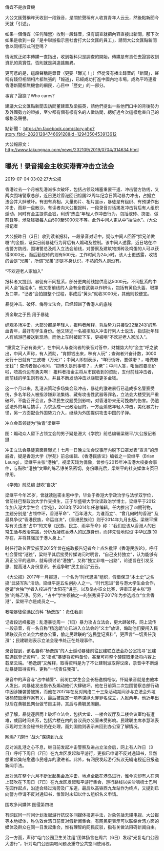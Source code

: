 傳媒不是放音機

大公文匯聲稱昨天收到一段錄音，是關於聲稱有人收買青年人云云，然後點新聞今天就「引述」。

如果一個傳媒（任何陣營）收到一段錄音，沒有調查就把內容直接出新聞，那下次如果是收到一段「是中聯辦指示黑社會打大公文匯的員工」，請問大公文匯點新聞會以同樣形式刊登嗎？

情況就正如本傳媒一直指出，收到報料只是調查的開始，傳媒是有責任去證實收到資訊的真實性，否則就是與造謠無異。

更可悲的是，這段聲稱是錄音（更要「曝光！」）但從沒有播出錄音的「新聞」，聲稱有錢但相關相片都無張的「報道」，已經成功打進中國內地市場，成為平時連看香港新聞都無機會的網民，心目中「歷史」的一部分。

事實？證據？Who cares?

建議大公文匯點新聞去訪問董建華及梁振英，請他們提出一些他們口中的背後勢力及外國勢力的證據，至少都有個有樣有名的人做訪問，總好過今次這樣危害自己的報格及聲譽。

點新聞：
https://m.facebook.com/story.php?story_fbid=2820128474669128&id=1294350453913612

大公報原文：
http://www.takungpao.com/news/232109/2019/0704/314634.html




## 曝光！录音揭金主收买港青冲击立法会
2019-07-04 03:02:27大公报

香港过去一个月被乱港派多次破坏，包括占领及堵塞重要干道、冲击警方防线，又两次围堵警察总部，近日更趁香港回归祖国22周年纪念日策动暴力冲击，占据立法会并大肆破坏。有图有真相，大量影片、相片显示，暴徒是有组织、有预谋作出冲击，而非一盘散沙。有读者向大公报报料，一段录音对话揭发冲击背后有人组织煽动，同时有金主提供金钱，利诱“热血”年轻人作冲击行为，包括挖砖、掷蛋、做前锋等，涉及钱银每人由500至5000元不等。此外中间人更从中“抽油水”。/大公报记者

大公报昨日（3日）收到读者报料，一段录音对话中，疑似中间人回答“揾兄弟做嘢”的金额，证实日前暴徒行为背后有人煽动及控制。该中间人透露，近日站在冲击警方防线、围堵警总及闯入立法会前线，对警察及建筑物掷砖及鸡蛋的人可以获得3000元，而后勤挖砖的则有500元，工作时间为24小时。该人士更透露，收钱的会是“兄弟”，所谓“兄弟”即是本身认识，不熟的外人则没有。

“不欢迎老人家加入”

报料者又提到，暴徒有不同批系，部分更向前线提供高达5000元，不同批系的中间人会“抽油水”。他又指前线的人会有全套武装以作辨认，包括有黄色头盔、眼罩及口罩，“记者”会拍摄整个过程，事成后“黄头”就收3000元，其他则较便宜。



暴徒冲击、破坏、侮辱立法会，已经超越了香港人的底线

资金取之于民 用于暴徒

综观多场冲击，大部分都是年轻人，报料者解释，背后势力只接受22至24岁的热血青年，最好有学生身份。他又转述一名被拒加入冲击行列人士说法，指该批年轻人有旅游巴接送到现场，而他上车时被赶下车，更被嘲“不欢迎老人家加入”。

“重赏之下必有勇夫”，在中间人与查询者的录音对答中，财雄势大的“金主”呼之欲出，中间人声称，有人资助，“肯掷钱出来，咪有人玩”；查询者兴奋计数，3000元行十日就有“三皮嘢（万元）”；中间人即刻表示，“咩行街呀，要做嘢？，唔做嘢无钱”！查询者担心地问，“掷砖头是刑事嚟？，大佬”；中间人答，咁当然要高价啦，唔高价边有勇夫啊！ 报料者指金主将从市民收到的资助，支付前线冲击者，而前线的学生则有收入，并且不断发动冲击以赚取更多金钱。

这一个月以来，乱港派策动多场集会及冲击，暴徒的激进暴行已造成多名警察受伤，多名年轻人被指涉嫌非法集结、藏有攻击性武器等罪名，立法会大楼受到严重破坏，不能召开会议，多项民生议题受到影响，对香港带来无可挽救的伤害。仍逍遥法外的幕后搞手，为求达成一己政治目的，一方面煽惑年轻人冲击，美化暴力行径，另一方面配合外国势力介入，继续为外国提供攻击中国的子弹。

冲立会首领疑为“独青”梁继平



图：煽动众人留下占领立会的男子疑是港大《学院》前总编辑梁继平/大公报记者摄

冲击立法会暴徒真面目曝光！七月一日晚立法会议事厅内脱下口罩发表“宣言”的示威者，疑是香港大学《学苑》前总编辑、《香港民族论》编者之一梁继平（Brian Leung）。梁继平主张“港独”，视梁天琦为偶像，曾参与2015年冲击港大校委会事件，与鼓吹“港独”文章的练乙铮关系密切。身份曝光后，梁继平的社交媒体专页已停用。

《学苑》前总编 鼓吹“自决”

梁继平今年25岁，曾就读迦密主恩中学，毕业于香港大学政治学与法学双学位，曾前往巴黎政治大学作交换生，正于华盛顿大学攻读政治学博士。梁继平于2012年加入港大学生会《学苑》，2013年至2014年任总编辑，任内推出了四期刊物，主题分别是“占领中环，香港革命”、“百年港大，为谁而立”、“曾几何时的香港” 及最具争议“香港民族，命运自决”，《香港民族论》则于2014年九月出版。梁继平撰写有关违法“占中”的文章《民族、民主、雨伞革命》称：“我们应该从香港人的日常生活与政治实践，分析及凝炼香港人的民族身份，而非先验地假设‘中华民族’的存在，并将其强加于港人身上。”

时任行政长官梁振英2015年曾在施政报告记者会上点名批评《香港民族论》，呼吁社会警惕“港独”，梁继平其后接受传媒访问时明言，“自己支持独立”，认为能够有真正公平的选举，就毋须讨论“港独”，又称“独立非唯一出路”，论述旨在引发反思、提高港人身份意识，长远争取“民主自治”云云。

《大公报》2017年一月报道，一个名为“时代思进”组织，假借保卫“本土史”之名搞“武装军队”活动，梁继平是五名创办人之一。“时代思进”曾与港大学生会合作，邀请“台独”学者入校进行“太阳花”讲座，以及举办征文比赛，评审正是主张“港独”的练乙铮。另外，“占中”学生领袖之一的张秀贤于2017年为参选成立“立言香港”，梁继平亦是成员之一。

教唆暴徒偷选民资料 “杨逸朗”：责任我孭

记者段远峰报道：乱港暴徒周一（1日）暴力攻占立法会，更大肆破坏。网上流传一段录音，有一名自称“杨逸朗”向已进入立法会的“义士”放话，煽动他们要闯入民建联议员立法会六楼办公室，偷走民建联的“选民登记资料”，更声言“一切责任我孭”；民建联则表示立法会秘书处正在处理事件。

录音提到，该名自称“杨逸朗”的人士煽动暴徒前往民建联立法会办公室找寻“民建联选民登记资料”，又“指点”暴徒将资料备份，甚至可将整个硬碟取走及将内容上载至云端。“杨逸朗”又解释，取得资料是为了不让建制派取得议席，录音中不断煽动暴徒取得资料，更称“一切责任我孭”。

录音中的声音与“占中辅警”、前树仁学生会会长杨逸朗相似，怀疑录音就是由他本人发出，向暴徒发出指令及煽动他们大肆破坏。他在日前第二次包围警察总部行动中因涉嫌袭警被捕，而他在2017年在反对网络二十三条活动期间涉与立法会外垃圾桶焚毁爆炸案有关，最后被裁定一项串谋纵火罪罪名成立，入狱两年。他近年出狱后在黄毓民网台做节目主持，其后与黄毓民闹翻。

据了解，暴徒逐层而上破坏立法会，包括大堂、一楼会议厅及二楼会议室均有遭难，或因时间关系，包括六楼在内的各议员办公室未受影响。民建联主席李慧琼表示现时立法会秘书处仍在处理，而刘国勋则表示未回到办公室了解情况。

网煽7·7游行 “战火”谋烧到九龙

反对派乱港之心不息，继日前发起冲击警察及进占立法会后，网上有人昨日（3日）呼吁下周日（7日）在九龙区发起和平游行，更指已申请不反对通知书，显然想重新集结愈遭市民唾弃的激进者。此外，有网民发起游行抗议无綫电视近日报道新闻手法。

反对派在整个六月不断发起集会及冲击，地点全数在港岛进行，惟今次却有人在网上鼓吹在下周日（7日）在九龙区发起和平游行集会，游行路线以尖沙咀梳士巴利花园作起点，沿途会经过海旁及广东道，最后以高铁西九龙站作为终点，又提到已向警方申请不反对通知书，惟暂时未知以什么组织名义申请。

围攻多间媒体 图侵第四权

有网民同一时间计划发起游行抗议多间媒体报道手法，对象包括无綫电视、大公报等本地媒体，称仿效台湾日前反对假新闻集会。有网民更表示可以联络台湾方面的媒体及群众在同一日发起集会，惟有理智的网民反驳，指有关做法阻碍新闻自由。

另一方面，声称“屯门公园卫生关注组”团体扬言在周六（6日）发起“光复屯门公园大游行”，针对屯门公园卖唱问题及重夺公共空间使用权。